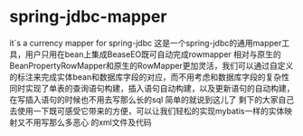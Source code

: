# spring-jdbc-mapper
it`s a currency mapper for spring-jdbc
这是一个spring-jdbc的通用mapper工具，用户只用在bean上集成BeaseEO既可自动完成rowmapper   相对与原生的BeanPropertyRowMapper和原生的RowMapper更加灵活，我们可以通过自定义的标注来完成实体bean和数据库字段的对应，而不用考虑和数据库字段的复杂性
同时实现了单表的查询语句构建，插入语句自动构建，以及更新语句的自动构建，在写插入语句的时候也不用去写那么长的sql   简单的就说到这儿了  剩下的大家自己去使用一下既可感受它带来的方便，可以让我们轻松的实现mybatis一样的实体映射又不用写那么多恶心
的xml文件及代码
